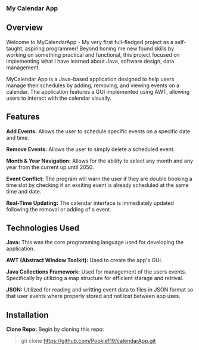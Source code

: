 ### My Calendar App

## Overview
Welcome to MyCalendarApp - My very first full-fledged project as a self-taught, aspiring programmer! Beyond honing me new found skills by working on something practical and functional, this project focused on implementing what I have learned about Java, software design, data management.  

MyCalendar App is a Java-based application designed to help users manage their schedules by adding, removing, and viewing events on a calendar. The application features a GUI implemented using AWT, allowing users to interact with the calendar visually.

## Features

**Add Events:** Allows the user to schedule specific events on a specific date and time.

**Remove Events:** Allows the user to simply delete a scheduled event.

**Month & Year Navigation:** Allows for the ability to select any month and any year from the current up until 2050.

**Event Conflict:** The program will warn the user if they are double booking a time slot by checking if an exsiting event is already scheduled at the same time and date.

**Real-Time Updating:** The calendar interface is immediately updated following the removal or adding of a event.

## Technologies Used

**Java:** This was the core programming language used for developing the application.

**AWT (Abstract Window Toolkit):** Used to create the app's GUI.

**Java Collections Framework:** Used for management of the users events. Specifically by utilizing a map structure for efficient starage and retrival.

**JSON:** Utilized for reading and writting event data to files in JSON format so that user events where properly stored and not lost between app uses.

## Installation

**Clone Repo:** Begin by cloning this repo:
> git clone https://github.com/Pookie119/calendarApp.git



